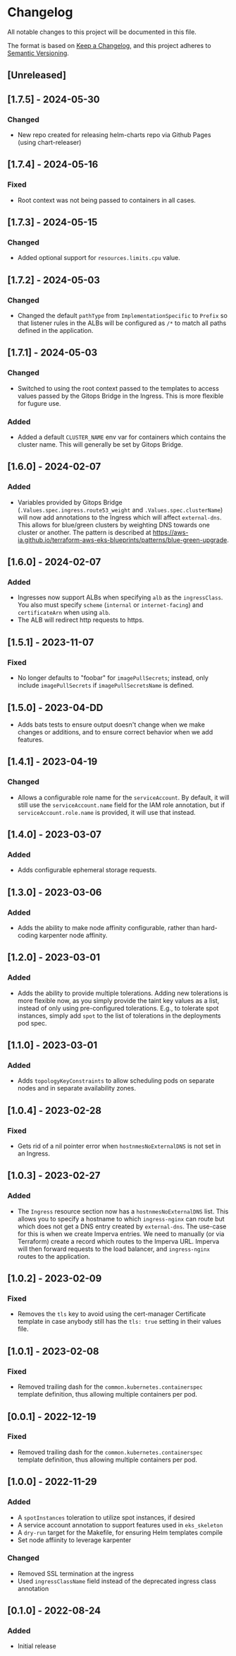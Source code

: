 # Changelog

All notable changes to this project will be documented in this file.

The format is based on [Keep a Changelog](https://keepachangelog.com/en/1.0.0/),
and this project adheres to [Semantic Versioning](https://semver.org/spec/v2.0.0.html).

## [Unreleased]

## [1.7.5] - 2024-05-30

### Changed

- New repo created for releasing helm-charts repo via Github Pages (using chart-releaser)

## [1.7.4] - 2024-05-16

### Fixed

- Root context was not being passed to containers in all cases.

## [1.7.3] - 2024-05-15

### Changed

- Added optional support for `resources.limits.cpu` value.

## [1.7.2] - 2024-05-03

### Changed

- Changed the default `pathType` from `ImplementationSpecific` to `Prefix` so that listener rules in the ALBs will be configured as `/*` to match all paths defined in the application.

## [1.7.1] - 2024-05-03

### Changed

- Switched to using the root context passed to the templates to access values passed by the Gitops Bridge in the Ingress. This is more flexible for fugure use.

### Added

- Added a default `CLUSTER_NAME` env var for containers which contains the cluster name. This will generally be set by Gitops Bridge.

## [1.6.0] - 2024-02-07

### Added

- Variables provided by Gitops Bridge (`.Values.spec.ingress.route53_weight` and `.Values.spec.clusterName`) will now add annotations to the Ingress which will affect `external-dns`. This allows for blue/green clusters by weighting DNS towards one cluster or another. The pattern is described at https://aws-ia.github.io/terraform-aws-eks-blueprints/patterns/blue-green-upgrade.

## [1.6.0] - 2024-02-07

### Added

- Ingresses now support ALBs when specifying `alb` as the `ingressClass`. You also must specify `scheme` (`internal` or `internet-facing`) and `certificateArn` when using `alb`.
- The ALB will redirect http requests to https.

## [1.5.1] - 2023-11-07

### Fixed

- No longer defaults to "foobar" for `imagePullSecrets`; instead, only include `imagePullSecrets` if `imagePullSecretsName` is defined.

## [1.5.0] - 2023-04-DD

- Adds bats tests to ensure output doesn't change when we make changes or additions, and to ensure correct behavior when we add features.

## [1.4.1] - 2023-04-19

### Changed

- Allows a configurable role name for the `serviceAccount`. By default, it will still use the `serviceAccount.name` field for the IAM role annotation, but if `serviceAccount.role.name` is provided, it will use that instead.

## [1.4.0] - 2023-03-07

### Added

- Adds configurable ephemeral storage requests.

## [1.3.0] - 2023-03-06

### Added

- Adds the ability to make node affinity configurable, rather than hard-coding karpenter node affinity.

## [1.2.0] - 2023-03-01

### Added

- Adds the ability to provide multiple tolerations. Adding new tolerations is more flexible now, as you simply provide the taint key values as a list, instead of only using pre-configured tolerations. E.g., to tolerate spot instances, simply add `spot` to the list of tolerations in the deployments pod spec.

## [1.1.0] - 2023-03-01

### Added

- Adds `topologyKeyConstraints` to allow scheduling pods on separate nodes and in separate availability zones.

## [1.0.4] - 2023-02-28

### Fixed

- Gets rid of a nil pointer error when `hostnmesNoExternalDNS` is not set in an Ingress.

## [1.0.3] - 2023-02-27

### Added

- The `Ingress` resource section now has a `hostnmesNoExternalDNS` list. This allows you to specify a hostname to which `ingress-nginx` can route but which does not get a DNS entry created by `external-dns`. The use-case for this is when we create Imperva entries. We need to manually (or via Terraform) create a record which routes to the Imperva URL. Imperva will then forward requests to the load balancer, and `ingress-nginx` routes to the application.

## [1.0.2] - 2023-02-09

### Fixed

- Removes the `tls` key to avoid using the cert-manager Certificate template in case anybody still has the `tls: true` setting in their values file.


## [1.0.1] - 2023-02-08

### Fixed

- Removed trailing dash for the `common.kubernetes.containerspec` template definition, thus allowing multiple containers per pod.

## [0.0.1] - 2022-12-19

### Fixed

- Removed trailing dash for the `common.kubernetes.containerspec` template definition, thus allowing multiple containers per pod.

## [1.0.0] - 2022-11-29

### Added

- A `spotInstances` toleration to utilize spot instances, if desired
- A service account annotation to support features used in `eks_skeleton`
- A `dry-run` target for the Makefile, for ensuring Helm templates compile
- Set node affiinity to leverage karpenter

### Changed

- Removed SSL termination at the ingress
- Used `ingressClassName` field instead of the deprecated ingress class annotation

## [0.1.0] - 2022-08-24

### Added

- Initial release
